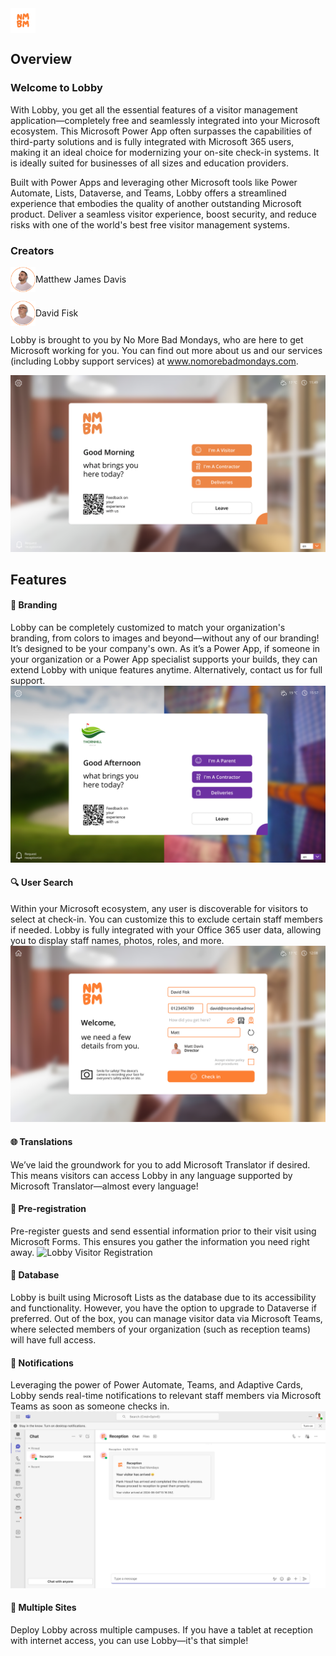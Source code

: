 
<img src="https://github.com/NoMoreBadMondays/lobby/blob/main/documents/NMBMLogo.png" alt="NMBM Logo" style="height:40px; vertical-align:middle;"/> 

## Overview

### Welcome to Lobby

With Lobby, you get all the essential features of a visitor management application—completely free and seamlessly integrated into your Microsoft ecosystem. This Microsoft Power App often surpasses the capabilities of third-party solutions and is fully integrated with Microsoft 365 users, making it an ideal choice for modernizing your on-site check-in systems. It is ideally suited for businesses of all sizes and education providers.

Built with Power Apps and leveraging other Microsoft tools like Power Automate, Lists, Dataverse, and Teams, Lobby offers a streamlined experience that embodies the quality of another outstanding Microsoft product. Deliver a seamless visitor experience, boost security, and reduce risks with one of the world's best free visitor management systems.

### Creators

<div style="display: flex; align-items: center; margin-bottom: 10px;">
    <img src="https://github.com/NoMoreBadMondays/lobby/blob/main/documents/MattImage.png" alt="Matthew James Davis" style="height:40px;"/>
   Matthew James Davis
</div>
<p></p>
<div style="display: flex; align-items: center;">
    <img src="https://github.com/NoMoreBadMondays/lobby/blob/main/documents/DavidImage.png" alt="David Fisk" style="height:40px;"/>
    David Fisk
</div>

<p></p>

Lobby is brought to you by No More Bad Mondays, who are here to get Microsoft working for you. You can find out more about us and our services (including Lobby support services) at www.nomorebadmondays.com.







![Lobby Overview](https://github.com/NoMoreBadMondays/lobby/blob/main/documents/LobbyHomePage.png)

## Features

#### 🎨 Branding
Lobby can be completely customized to match your organization's branding, from colors to images and beyond—without any of our branding! It’s designed to be your company's own. As it’s a Power App, if someone in your organization or a Power App specialist supports your builds, they can extend Lobby with unique features anytime. Alternatively, contact us for full support.
![Lobby Branding](https://github.com/NoMoreBadMondays/lobby/blob/main/documents/LobbyBranding.png)

#### 🔍 User Search
Within your Microsoft ecosystem, any user is discoverable for visitors to select at check-in. You can customize this to exclude certain staff members if needed. Lobby is fully integrated with your Office 365 user data, allowing you to display staff names, photos, roles, and more.
![Lobby Staff Search](https://github.com/NoMoreBadMondays/lobby/blob/main/documents/LobbyStaffSelect.png)

#### 🌐 Translations
We’ve laid the groundwork for you to add Microsoft Translator if desired. This means visitors can access Lobby in any language supported by Microsoft Translator—almost every language!

#### 📝 Pre-registration
Pre-register guests and send essential information prior to their visit using Microsoft Forms. This ensures you gather the information you need right away.
![Lobby Visitor Registration](https://github.com/NoMoreBadMondays/lobby/blob/main/documents/LobbyVisitorRegistration.png)


#### 💾 Database
Lobby is built using Microsoft Lists as the database due to its accessibility and functionality. However, you have the option to upgrade to Dataverse if preferred. Out of the box, you can manage visitor data via Microsoft Teams, where selected members of your organization (such as reception teams) will have full access.

#### 🔔 Notifications
Leveraging the power of Power Automate, Teams, and Adaptive Cards, Lobby sends real-time notifications to relevant staff members via Microsoft Teams as soon as someone checks in.
![Lobby Teams Notifcation](https://github.com/NoMoreBadMondays/lobby/blob/main/documents/LobbyTeamsNotification.png)


#### 🏢 Multiple Sites
Deploy Lobby across multiple campuses. If you have a tablet at reception with internet access, you can use Lobby—it's that simple!

